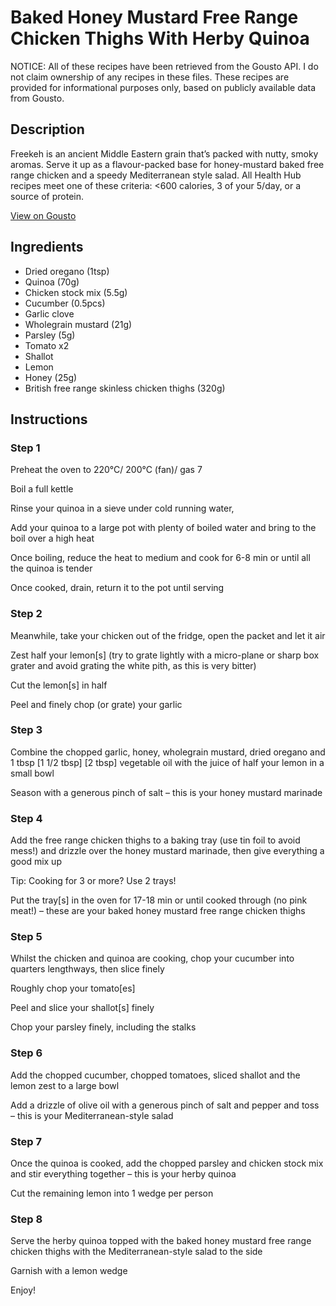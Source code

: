 # Baked Honey Mustard Free Range Chicken Thighs With Herby Quinoa

NOTICE: All of these recipes have been retrieved from the Gousto API. I do not claim ownership of any recipes in these files. These recipes are provided for informational purposes only, based on publicly available data from Gousto.

## Description

Freekeh is an ancient Middle Eastern grain that’s packed with nutty, smoky aromas. Serve it up as a flavour-packed base for honey-mustard baked free range chicken and a speedy Mediterranean style salad. All Health Hub recipes meet one of these criteria: <600 calories, 3 of your 5/day, or a source of protein.

[View on Gousto](https://www.gousto.co.uk/recipes/cookbook/baked-honey-mustard-free-range-chicken-thighs-with-quinoa)

## Ingredients

- Dried oregano (1tsp)
- Quinoa (70g)
- Chicken stock mix (5.5g)
- Cucumber (0.5pcs)
- Garlic clove
- Wholegrain mustard (21g)
- Parsley (5g)
- Tomato x2
- Shallot
- Lemon
- Honey (25g)
- British free range skinless chicken thighs (320g)

## Instructions


### Step 1

Preheat the oven to 220°C/ 200°C (fan)/ gas 7

Boil a full kettle 

Rinse your quinoa in a sieve under cold running water, 

Add your quinoa to a large pot with plenty of boiled water and bring to the boil over a high heat 

Once boiling, reduce the heat to medium and cook for 6-8 min or until all the quinoa is tender 

Once cooked, drain, return it to the pot until serving


### Step 2

Meanwhile, take your chicken out of the fridge, open the packet and let it air

Zest half your<span class="text-danger"> </span>lemon[s] (try to grate lightly with a micro-plane or sharp box grater and avoid grating the white pith, as this is very bitter)

Cut the lemon[s] in half

Peel and finely chop (or grate) your garlic


### Step 3

Combine the chopped garlic, honey, wholegrain mustard, dried oregano and 1 tbsp <span class="text-purple">[1 1/2 tbsp]</span> <span class="text-danger">[2 tbsp]</span> vegetable oil with the juice of half your<span class="text-danger"> </span>lemon in a small bowl

Season with a generous pinch of salt – this is your honey mustard marinade


### Step 4

Add the free range chicken thighs to a baking tray (use tin foil to avoid mess!) and drizzle over the honey mustard marinade, then give everything a good mix up

Tip: Cooking for 3 or more? Use 2 trays!

Put the tray[s] in the oven for 17-18 min or until cooked through (no pink meat!) – these are your baked honey mustard free range chicken thighs


### Step 5

Whilst the chicken and quinoa are cooking, chop your cucumber into quarters lengthways, then slice finely

Roughly chop your tomato[es]

Peel and slice your shallot[s] finely

Chop your parsley finely, including the stalks


### Step 6

Add the chopped cucumber, chopped tomatoes, sliced shallot and the lemon zest to a large bowl

Add a drizzle of olive oil with a generous pinch of salt and pepper and toss – this is your Mediterranean-style salad


### Step 7

Once the quinoa is cooked, add the chopped parsley and chicken stock mix and stir everything together – this is your herby quinoa

Cut the remaining lemon into 1 wedge per person

### Step 8

Serve the herby quinoa topped with the baked honey mustard free range chicken thighs with the Mediterranean-style salad to the side

Garnish with a lemon wedge

Enjoy!

